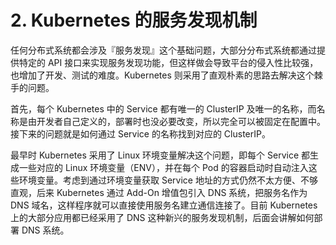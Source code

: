 # 2. Kubernetes 的服务发现机制

任何分布式系统都会涉及『服务发现』这个基础问题，大部分分布式系统都通过提供特定的 API 接口来实现服务发现功能，但这样做会导致平台的侵入性比较强，也增加了开发、测试的难度。Kubernetes 则采用了直观朴素的思路去解决这个棘手的问题。

首先，每个 Kubernetes 中的 Service 都有唯一的 ClusterIP 及唯一的名称，而名称是由开发者自己定义的，部署时也没必要改变，所以完全可以被固定在配置中。接下来的问题就是如何通过 Service 的名称找到对应的 ClusterIP。

最早时 Kubernetes 采用了 Linux 环境变量解决这个问题，即每个 Service 都生成一些对应的 Linux 环境变量（ENV），并在每个 Pod 的容器启动时自动注入这些环境变量。考虑到通过环境变量获取 Service 地址的方式仍然不太方便、不够直观，后来 Kubernetes 通过 Add-On 增值包引入 DNS 系统，把服务名作为 DNS 域名，这样程序就可以直接使用服务名建立通信连接了。目前 Kubernetes 上的大部分应用都已经采用了 DNS 这种新兴的服务发现机制，后面会讲解如何部署 DNS 系统。

